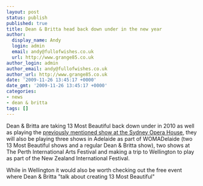```yaml
---
layout: post
status: publish
published: true
title: Dean & Britta head back down under in the new year
author:
  display_name: Andy
  login: admin
  email: andy@fullofwishes.co.uk
  url: http://www.grange85.co.uk
author_login: admin
author_email: andy@fullofwishes.co.uk
author_url: http://www.grange85.co.uk
date: '2009-11-26 13:45:17 +0000'
date_gmt: '2009-11-26 13:45:17 +0000'
categories:
- news
- dean & britta
tags: []
---
```

<p>Dean & Britta are taking 13 Most Beautiful back down under in 2010 as well as playing the <a href="/2009/11/24/13-most-beautiful-at-the-sydney-opera-house-in-february/">previously mentioned show at the Sydney Opera House</a>, they will also be <span class="removed_link" title="http://www.womadelaide.com.au/program/deanandbritta.html">playing three shows in Adelaide as part of WOMADelaide</span> (two 13 Most Beautiful shows and a regular Dean & Britta show), two shows at <span class="removed_link" title="http://www.perthfestival.com.au/Events/music/13-most-beautiful-andy-warhol/">The Perth International Arts Festival</span> and making a trip to <span class="removed_link" title="http://www.nzfestival.nzpost.co.nz/music/13-most-beautiful">Wellington to play as part of the New Zealand International Festival</span>.</p>
<p>While in Wellington it would also be worth checking out the <span class="removed_link" title="http://www.nzfestival.nzpost.co.nz/talks-and-forums/13-most-beautiful-art-talk">free event where Dean & Britta "talk about creating 13 Most Beautiful"</span></p>
